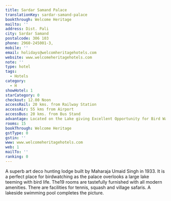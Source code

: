 ```yaml
---
title: Sardar Samand Palace
translationKey: sardar-samand-palace
bookthrough: Welcome Heritage
mailto: ''
address: Dist. Pali
city: Sardar Samand
postalcode: 306 103
phone: 2960-245001-3,
mobile: ''
email: holidays@welcomheritagehotels.com
website: www.welcomeheritagehotels.com
note: ''
type: hotel
tags:
  - Hotels
category:
  - H
showHotel: 1
starCategory: 0
checkout: 12.00 Noon
accessRail: 20 kms. from Railway Station
accessAir: 55 kms from Airport
accessBus: 20 kms. from Bus Stand
advantage: Located on the Lake giving Excellent Opportunity for Bird Watching
rooms: 15
bookThrough: Welcome Heritage
gstType: 0
gstin: ''
www: www.welcomeheritagehotels.com
web: 1
mailTo: ''
ranking: 0
---
```







A superb art deco hunting lodge built by Maharaja Umaid Singh in 1933. It is a perfect place for birdwatching as the palace overlooks a large lake teeming with bird life. The19 rooms are tastefully furnished with all modern amenities. There are facilities for tennis, squash and village safaris.  A lakeside swimming pool completes the picture.